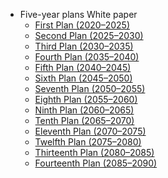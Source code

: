 - Five-year plans White paper
  - [First Plan (2020–2025)](1st/)
  - [Second Plan (2025–2030)]()
  - [Third Plan (2030–2035)]()
  - [Fourth Plan (2035–2040)]()
  - [Fifth Plan (2040–2045)]()
  - [Sixth Plan (2045–2050)]()
  - [Seventh Plan (2050–2055)]()
  - [Eighth Plan (2055–2060)]()
  - [Ninth Plan (2060–2065)]()
  - [Tenth Plan (2065–2070)]()
  - [Eleventh Plan (2070–2075)]()
  - [Twelfth Plan (2075–2080)]()
  - [Thirteenth Plan (2080–2085)]()
  - [Fourteenth Plan (2085–2090)]()
